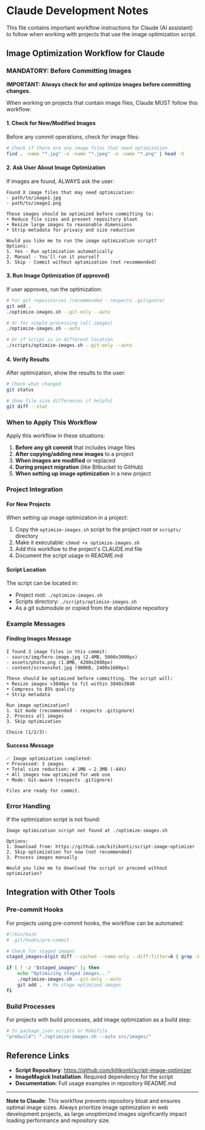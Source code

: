 # Claude Development Notes

This file contains important workflow instructions for Claude (AI assistant) to follow when working with projects that use the image optimization script.

## Image Optimization Workflow for Claude

### MANDATORY: Before Committing Images

**IMPORTANT: Always check for and optimize images before committing changes.**

When working on projects that contain image files, Claude MUST follow this workflow:

#### 1. Check for New/Modified Images

Before any commit operations, check for image files:

```bash
# Check if there are any image files that need optimization
find . -name "*.jpg" -o -name "*.jpeg" -o -name "*.png" | head -5
```

#### 2. Ask User About Image Optimization

If images are found, ALWAYS ask the user:

```
Found X image files that may need optimization:
- path/to/image1.jpg
- path/to/image2.png

These images should be optimized before committing to:
• Reduce file sizes and prevent repository bloat
• Resize large images to reasonable dimensions
• Strip metadata for privacy and size reduction

Would you like me to run the image optimization script?
Options:
1. Yes - Run optimization automatically
2. Manual - You'll run it yourself
3. Skip - Commit without optimization (not recommended)
```

#### 3. Run Image Optimization (if approved)

If user approves, run the optimization:

```bash
# For git repositories (recommended - respects .gitignore)
git add .
./optimize-images.sh --git-only --auto

# Or for simple processing (all images)
./optimize-images.sh --auto

# Or if script is in different location
./scripts/optimize-images.sh --git-only --auto
```

#### 4. Verify Results

After optimization, show the results to the user:

```bash
# Check what changed
git status

# Show file size differences if helpful
git diff --stat
```

### When to Apply This Workflow

Apply this workflow in these situations:

1. **Before any git commit** that includes image files
2. **After copying/adding new images** to a project
3. **When images are modified** or replaced
4. **During project migration** (like Bitbucket to GitHub)
5. **When setting up image optimization** in a new project

### Project Integration

#### For New Projects

When setting up image optimization in a project:

1. Copy the `optimize-images.sh` script to the project root or `scripts/` directory
2. Make it executable: `chmod +x optimize-images.sh`
3. Add this workflow to the project's CLAUDE.md file
4. Document the script usage in README.md

#### Script Location

The script can be located in:
- Project root: `./optimize-images.sh`
- Scripts directory: `./scripts/optimize-images.sh`
- As a git submodule or copied from the standalone repository

### Example Messages

#### Finding Images Message
```
I found 3 image files in this commit:
- source/img/hero-image.jpg (2.4MB, 5000x3000px)
- assets/photo.png (1.8MB, 4200x2800px)  
- content/screenshot.jpg (900KB, 2400x1600px)

These should be optimized before committing. The script will:
• Resize images >3840px to fit within 3840x3840
• Compress to 85% quality
• Strip metadata

Run image optimization?
1. Git mode (recommended - respects .gitignore)
2. Process all images
3. Skip optimization

Choice (1/2/3):
```

#### Success Message
```
✅ Image optimization completed:
• Processed: 3 images
• Total size reduction: 4.1MB → 2.3MB (-44%)
• All images now optimized for web use
• Mode: Git-aware (respects .gitignore)

Files are ready for commit.
```

### Error Handling

If the optimization script is not found:

```
Image optimization script not found at ./optimize-images.sh

Options:
1. Download from: https://github.com/kitikonti/script-image-optimizer
2. Skip optimization for now (not recommended)
3. Process images manually

Would you like me to download the script or proceed without optimization?
```

## Integration with Other Tools

### Pre-commit Hooks

For projects using pre-commit hooks, the workflow can be automated:

```bash
#!/bin/bash
# .git/hooks/pre-commit

# Check for staged images
staged_images=$(git diff --cached --name-only --diff-filter=A | grep -E '\\.(jpg|jpeg|png)$')

if [ ! -z "$staged_images" ]; then
    echo "Optimizing staged images..."
    ./optimize-images.sh --git-only --auto
    git add .  # Re-stage optimized images
fi
```

### Build Processes

For projects with build processes, add image optimization as a build step:

```bash
# In package.json scripts or Makefile
"prebuild": "./optimize-images.sh --auto src/images/"
```

## Reference Links

- **Script Repository**: https://github.com/kitikonti/script-image-optimizer
- **ImageMagick Installation**: Required dependency for the script
- **Documentation**: Full usage examples in repository README.md

---

**Note to Claude**: This workflow prevents repository bloat and ensures optimal image sizes. Always prioritize image optimization in web development projects, as large unoptimized images significantly impact loading performance and repository size.